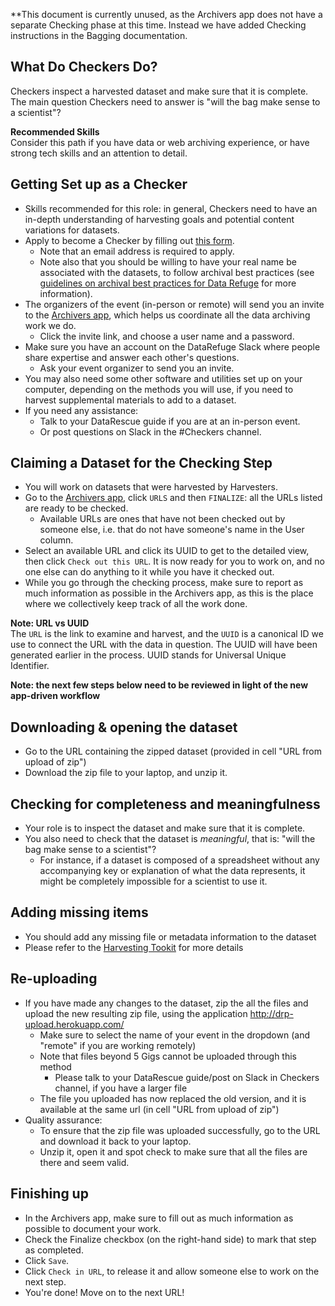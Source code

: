 **This document is currently unused, as the Archivers app does not have a separate Checking phase at this time. Instead we have added Checking instructions in the Bagging documentation.

## What Do Checkers Do?

Checkers inspect a harvested dataset and make sure that it is complete. The main question Checkers need to answer is "will the bag make sense to a scientist"?

<div class = "note">
  <strong>Recommended Skills</strong> <br />  
  Consider this path if you have data or web archiving experience, or have strong tech skills and an attention to detail.
</div>

## Getting Set up as a Checker

- Skills recommended for this role: in general, Checkers need to have an in-depth understanding of harvesting goals and potential content variations for datasets.
- Apply to become a Checker by filling out [this form](https://docs.google.com/a/temple.edu/forms/d/e/1FAIpQLSfh9YIFnDrc-Cuc0hTd-U37J3D8xw8K7VXmzWkPs6Y5Q0wfVg/viewform).
    - Note that an email address is required to apply.
    - Note also that you should be willing to have your real name be associated with the datasets, to follow archival best practices (see [guidelines on archival best practices for Data Refuge](http://www.ppehlab.org/blogposts/2017/2/1/data-refuge-rests-on-a-clear-chain-of-custody) for more information).
- The organizers of the event (in-person or remote) will send you an invite to the [Archivers app](http://www.archivers.space/), which helps us coordinate all the data archiving work we do.
    - Click the invite link, and choose a user name and a password.
- Make sure you have an account on the DataRefuge Slack where people share expertise and answer each other's questions.
    - Ask your event organizer to send you an invite.
- You may also need some other software and utilities set up on your computer, depending on the methods you will use, if you need to harvest supplemental materials to add to a dataset.
- If you need any assistance:
    - Talk to your DataRescue guide if you are at an in-person event.
    - Or post questions on Slack in the #Checkers channel.

## Claiming a Dataset for the Checking Step

- You will work on datasets that were harvested by Harvesters.
- Go to the [Archivers app](http://www.archivers.space/), click `URLS` and then `FINALIZE`: all the URLs listed are ready to be checked.
    - Available URLs are ones that have not been checked out by someone else, i.e. that do not have someone's name in the User column.
- Select an available URL and click its UUID to get to the detailed view, then click `Check out this URL`. It is now ready for you to work on, and no one else can do anything to it while you have it checked out.
- While you go through the checking process, make sure to report as much information as possible in the Archivers app, as this is the place where we collectively keep track of all the work done.

<div class = "note">
  <strong>Note: URL vs UUID</strong> <br />  
  The <code>URL</code> is the link to examine and harvest, and the <code>UUID</code> is a canonical ID we use to connect the URL with the data in question. The UUID will have been generated earlier in the process. UUID stands for Universal Unique Identifier.
</div>

**Note: the next few steps below need to be reviewed in light of the new app-driven workflow**

## Downloading & opening the dataset

- Go to the URL containing the zipped dataset (provided in cell "URL from upload of zip")
- Download the zip file to your laptop, and unzip it.

## Checking for completeness and meaningfulness

- Your role is to inspect the dataset and make sure that it is complete.
- You also need to check that the dataset is *meaningful*, that is: "will the bag make sense to a scientist"?
    - For instance, if a dataset is composed of a spreadsheet without any accompanying key or explanation of what the data represents, it might be completely impossible for a scientist to use it.

## Adding missing items

- You should add any missing file or metadata information to the dataset
- Please refer to the [Harvesting Tookit](https://github.com/datarefugephilly/workflow/tree/FinalizeRemote-Delphine/harvesting-toolkit) for more details

## Re-uploading

- If you have made any changes to the dataset, zip the all the files and upload the new resulting zip file, using the application http://drp-upload.herokuapp.com/
    - Make sure to select the name of your event in the dropdown (and "remote" if you are working remotely)
    - Note that files beyond 5 Gigs cannot be uploaded through this method
        - Please talk to your DataRescue guide/post on Slack in Checkers channel, if you have a larger file
    - The file you uploaded has now replaced the old version, and it is available at the same url (in cell "URL from upload of zip")
- Quality assurance:
    - To ensure that the zip file was uploaded successfully, go to the URL and download it back to your laptop.
    - Unzip it, open it and spot check to make sure that all the files are there and seem valid.

## Finishing up

- In the Archivers app, make sure to fill out as much information as possible to document your work.
- Check the Finalize checkbox (on the right-hand side) to mark that step as completed.
- Click `Save`.
- Click `Check in URL`, to release it and allow someone else to work on the next step.
- You're done! Move on to the next URL!

 <!-- - In the Uncrawlable spreadsheet, briefly describe any change you have made in cell "Any Changes?", and answer yes or no in cell "Files in UUID.zip are all good?" -->
